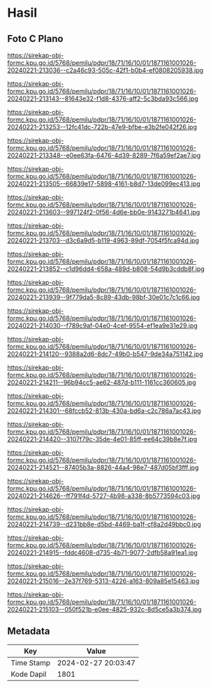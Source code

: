 # Hasil

## Foto C Plano

https://sirekap-obj-formc.kpu.go.id/5768/pemilu/pdpr/18/71/16/10/01/1871161001026-20240221-213036--c2a46c93-505c-42f1-b0b4-ef0808205938.jpg

https://sirekap-obj-formc.kpu.go.id/5768/pemilu/pdpr/18/71/16/10/01/1871161001026-20240221-213143--81643e32-f1d8-4376-aff2-5c3bda93c566.jpg

https://sirekap-obj-formc.kpu.go.id/5768/pemilu/pdpr/18/71/16/10/01/1871161001026-20240221-213253--12fc41dc-722b-47e9-bfbe-e3b2fe042f26.jpg

https://sirekap-obj-formc.kpu.go.id/5768/pemilu/pdpr/18/71/16/10/01/1871161001026-20240221-213348--e0ee63fa-6476-4d39-8289-7f6a59ef2ae7.jpg

https://sirekap-obj-formc.kpu.go.id/5768/pemilu/pdpr/18/71/16/10/01/1871161001026-20240221-213505--66839e17-5898-4161-b8d7-13de099ec413.jpg

https://sirekap-obj-formc.kpu.go.id/5768/pemilu/pdpr/18/71/16/10/01/1871161001026-20240221-213603--997124f2-0f56-4d6e-bb0e-9143271b4641.jpg

https://sirekap-obj-formc.kpu.go.id/5768/pemilu/pdpr/18/71/16/10/01/1871161001026-20240221-213703--d3c6a9d5-b119-4963-89df-7054f5fca94d.jpg

https://sirekap-obj-formc.kpu.go.id/5768/pemilu/pdpr/18/71/16/10/01/1871161001026-20240221-213852--c1d96dd4-658a-489d-b808-54d9b3cddb8f.jpg

https://sirekap-obj-formc.kpu.go.id/5768/pemilu/pdpr/18/71/16/10/01/1871161001026-20240221-213939--9f779da5-8c89-43db-98bf-30e01c7c1c66.jpg

https://sirekap-obj-formc.kpu.go.id/5768/pemilu/pdpr/18/71/16/10/01/1871161001026-20240221-214030--f789c9af-04e0-4cef-9554-ef1ea9e31e29.jpg

https://sirekap-obj-formc.kpu.go.id/5768/pemilu/pdpr/18/71/16/10/01/1871161001026-20240221-214120--9388a2d6-8dc7-49b0-b547-9de34a751142.jpg

https://sirekap-obj-formc.kpu.go.id/5768/pemilu/pdpr/18/71/16/10/01/1871161001026-20240221-214211--96b94cc5-ae62-487d-b111-1161cc360605.jpg

https://sirekap-obj-formc.kpu.go.id/5768/pemilu/pdpr/18/71/16/10/01/1871161001026-20240221-214301--68fccb52-813b-430a-bd6a-c2c786a7ac43.jpg

https://sirekap-obj-formc.kpu.go.id/5768/pemilu/pdpr/18/71/16/10/01/1871161001026-20240221-214420--3107f79c-35de-4e01-85ff-ee64c39b8e7f.jpg

https://sirekap-obj-formc.kpu.go.id/5768/pemilu/pdpr/18/71/16/10/01/1871161001026-20240221-214521--87405b3a-8826-44a4-98e7-487d05bf3fff.jpg

https://sirekap-obj-formc.kpu.go.id/5768/pemilu/pdpr/18/71/16/10/01/1871161001026-20240221-214626--ff791f4d-5727-4b98-a338-8b5773594c03.jpg

https://sirekap-obj-formc.kpu.go.id/5768/pemilu/pdpr/18/71/16/10/01/1871161001026-20240221-214739--d231bb8e-d5bd-4469-ba1f-cf8a2d49bbc0.jpg

https://sirekap-obj-formc.kpu.go.id/5768/pemilu/pdpr/18/71/16/10/01/1871161001026-20240221-214915--fddc4608-d735-4b71-9077-2dfb58a91ea1.jpg

https://sirekap-obj-formc.kpu.go.id/5768/pemilu/pdpr/18/71/16/10/01/1871161001026-20240221-215016--2e37f769-5313-4226-a163-809a85e15463.jpg

https://sirekap-obj-formc.kpu.go.id/5768/pemilu/pdpr/18/71/16/10/01/1871161001026-20240221-215103--050f521b-e0ee-4825-932c-8d5ce5a3b374.jpg


## Metadata

| Key        | Value               |
| ---------- | ------------------- |
| Time Stamp | 2024-02-27 20:03:47 |
| Kode Dapil | 1801                |



